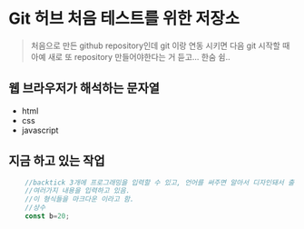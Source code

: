 # Git 허브 처음 테스트를 위한 저장소

>처음으로 만든 github repository인데
>git 이랑 연동 시키면 다음 git 시작할 때 아예 새로 또 repository 만들어야한다는 거 듣고... 한숨 쉼..

## 웹 브라우저가 해석하는 문자열
- html
- css
- javascript


## 지금 하고 있는 작업
``` javascript
    //backtick 3개에 프로그래밍을 입력할 수 있고, 언어를 써주면 알아서 디자인돼서 출력됨
    //여러가지 내용을 입력하고 있음.
    //이 형식들을 마크다운 이라고 함.
    //상수
    const b=20;
```
